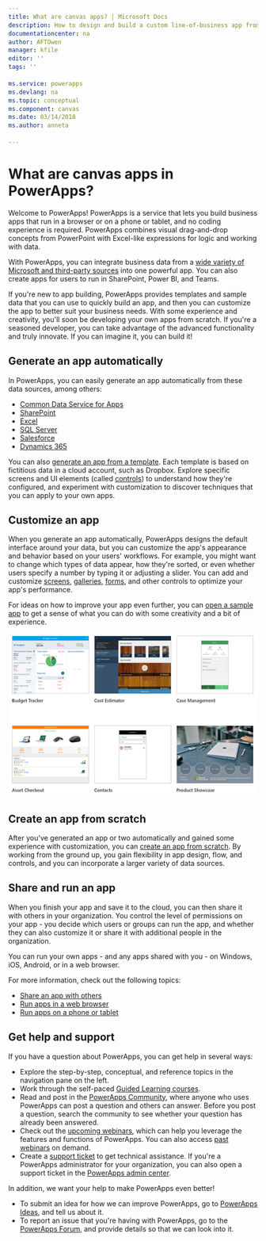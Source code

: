 ```yaml
---
title: What are canvas apps? | Microsoft Docs
description: How to design and build a custom line-of-business app from a canvas in PowerApps
documentationcenter: na
author: AFTOwen
manager: kfile
editor: ''
tags: ''

ms.service: powerapps
ms.devlang: na
ms.topic: conceptual
ms.component: canvas
ms.date: 03/14/2018
ms.author: anneta

---
```

# What are canvas apps in PowerApps?
Welcome to PowerApps! PowerApps is a service that lets you build business apps that run in a browser or on a phone or tablet, and no coding experience is required. PowerApps combines visual drag-and-drop concepts from PowerPoint with Excel-like expressions for logic and working with data.

With PowerApps, you can integrate business data from a [wide variety of Microsoft and third-party sources](connections-list.md) into one powerful app. You can also create apps for users to run in SharePoint, Power BI, and Teams.

If you're new to app building, PowerApps provides templates and sample data that you can use to quickly build an app, and then you can customize the app to better suit your business needs. With some experience and creativity, you'll soon be developing your own apps from scratch. If you're a seasoned developer, you can take advantage of the advanced functionality and truly innovate. If you can imagine it, you can build it!

## Generate an app automatically
In PowerApps, you can easily generate an app automatically from these data sources, among others:

* [Common Data Service for Apps](data-platform-create-app.md)
* [SharePoint](app-from-sharepoint.md)
* [Excel](get-started-create-from-data.md)
* [SQL Server](connections/connection-azure-sqldatabase.md)
* [Salesforce](add-manage-connections.md)
* [Dynamics 365](connections/connection-dynamics-crmonline.md)

You can also [generate an app from a template](get-started-test-drive.md). Each template is based on fictitious data in a cloud account, such as Dropbox. Explore specific screens and UI elements (called [controls](reference-properties.md)) to understand how they're configured, and experiment with customization to discover techniques that you can apply to your own apps.

## Customize an app
When you generate an app automatically, PowerApps designs the default interface around your data, but you can customize the app's appearance and behavior based on your users' workflows. For example, you might want to change which types of data appear, how they're sorted, or even whether users specify a number by typing it or adjusting a slider. You can add and customize [screens](add-screen-context-variables.md), [galleries](customize-layout-sharepoint.md), [forms](customize-forms-sharepoint.md), and other controls to optimize your app's performance.

For ideas on how to improve your app even further, you can [open a sample app](open-and-run-a-sample-app.md) to get a sense of what you can do with some creativity and a bit of experience.

![Sample apps](./media/getting-started/sample-apps.png)

## Create an app from scratch
After you've generated an app or two automatically and gained some experience with customization, you can [create an app from scratch](get-started-create-from-blank.md). By working from the ground up, you gain flexibility in app design, flow, and controls, and you can incorporate a larger variety of data sources.

## Share and run an app
When you finish your app and save it to the cloud, you can then share it with others in your organization. You control the level of permissions on your app - you decide which users or groups can run the app, and whether they can also customize it or share it with additional people in the organization.

You can run your own apps - and any apps shared with you - on Windows, iOS, Android, or in a web browser.

For more information, check out the following topics:

* [Share an app with others](share-app.md)
* [Run apps in a web browser](../../user/run-app-browser.md)
* [Run apps on a phone or tablet](../../user/run-app-client.md)

## Get help and support
If you have a question about PowerApps, you can get help in several ways:

* Explore the step-by-step, conceptual, and reference topics in the navigation pane on the left.
* Work through the self-paced [Guided Learning courses](https://docs.microsoft.com/powerapps/guided-learning/).
* Read and post in the [PowerApps Community](https://aka.ms/powerapps-community), where anyone who uses PowerApps can post a question and others can answer. Before you post a question, search the community to see whether your question has already been answered.
* Check out the [upcoming webinars](webinars-listing.md#upcoming-webinars), which can help you leverage the features and functions of PowerApps. You can also access [past webinars](webinars-listing.md#past-webinars) on demand.
* Create a [support ticket](https://powerapps.microsoft.com/support/pro/) to get technical assistance. If you're a PowerApps administrator for your organization, you can also open a support ticket in the [PowerApps admin center](https://portal.office.com/Support/Support.aspx).

In addition, we want your help to make PowerApps even better!

* To submit an idea for how we can improve PowerApps, go to [PowerApps Ideas](https://powerusers.microsoft.com/t5/PowerApps-Ideas/idb-p/PowerAppsIdeas), and tell us about it.
* To report an issue that you're having with PowerApps, go to the [PowerApps Forum](https://powerusers.microsoft.com/t5/General-Discussion/bd-p/PowerAppsForum1), and provide details so that we can look into it.
